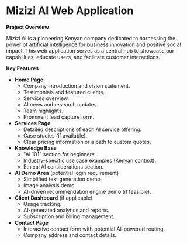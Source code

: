 # Mizizi AI Web Application

**Project Overview**

Mizizi AI is a pioneering Kenyan company dedicated to harnessing the power of artificial intelligence for business innovation and positive social impact. This web application serves as a central hub to showcase our capabilities, educate users, and facilitate customer interactions.

**Key Features**

* **Home Page:**
    * Company introduction and vision statement.
    * Testimonials and featured clients.
    * Services overview.
    * AI news and research updates.
    * Team highlights.
    * Prominent lead capture form. 
* **Services Page**
    * Detailed descriptions of each AI service offering.
    * Case studies (if available).
    * Clear pricing information or a path to custom quotes.
* **Knowledge Base**
     * "AI 101" section for beginners.
     * Industry-specific use case examples (Kenyan context).
     * Ethical AI considerations section.
* **AI Demo Area** (potential login requirement)
     * Simplified text generation demo.
     * Image analysis demo. 
     * AI-driven recommendation engine demo (if feasible).
* **Client Dashboard** (if applicable)
    * Usage tracking.
    * AI-generated analytics and reports.
    * Subscription and billing management. 
* **Contact Page**
    * Interactive contact form with potential AI-powered routing.
    * Company address and contact details. 
